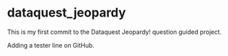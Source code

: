 # dataquest_jeopardy

This is my first commit to the Dataquest Jeopardy! question guided project.

Adding a tester line on GitHub.
